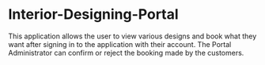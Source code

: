 # Interior-Designing-Portal

This application allows the user to view various designs and book what they want after
signing in to the application with their account. The Portal Administrator can confirm or reject the
booking made by the customers.
